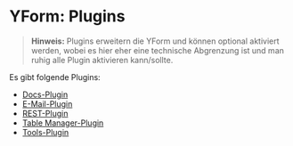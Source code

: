 # YForm: Plugins

> **Hinweis:**
> Plugins erweitern die YForm und können optional aktiviert werden, wobei es hier eher eine technische Abgrenzung ist und man ruhig alle Plugin aktivieren kann/sollte.

Es gibt folgende Plugins:

- [Docs-Plugin](docs_plugin.md)
- [E-Mail-Plugin](email_plugin.md)
- [REST-Plugin](rest_plugin.md)
- [Table Manager-Plugin](table_manager_intro.md)
- [Tools-Plugin](tools_plugin.md)
